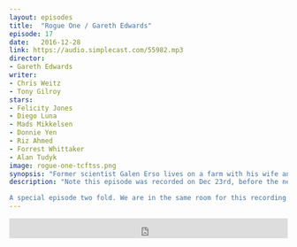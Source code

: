 ```yaml
---
layout: episodes
title:  "Rogue One / Gareth Edwards"
episode: 17
date:   2016-12-28
link: https://audio.simplecast.com/55982.mp3
director:
- Gareth Edwards
writer:
- Chris Weitz
- Tony Gilroy
stars:
- Felicity Jones
- Diego Luna
- Mads Mikkelsen
- Donnie Yen
- Riz Ahmed
- Forrest Whittaker
- Alan Tudyk
image: rogue-one-tcftss.png
synopsis: "Former scientist Galen Erso lives on a farm with his wife and young daughter Jyn. His peaceful existence comes crashing down when the evil Orson Krennic takes him away from his beloved family. Many years later, Galen is now the Empire's lead engineer for the most powerful weapon in the galaxy, the Death Star. Knowing that her father holds the key to its destruction, a vengeful Jyn joins forces with a spy and other resistance fighters to steal the space station's plans for the Rebel Alliance."
description: "Note this episode was recorded on Dec 23rd, before the news of Carrie Fisher's passing.

A special episode two fold. We are in the same room for this recording and we look at Gareth Edwards as a director over the run of the three films he has made, Monsters, Godzilla and now Rogue One. In talking about Rogue One we tackle the issues of acting and the looks of characters. "
---
```


<iframe frameborder='0' height='36px' scrolling='no' seamless src='https://simplecast.com/e/55982?style=dark' width='100%'></iframe>
